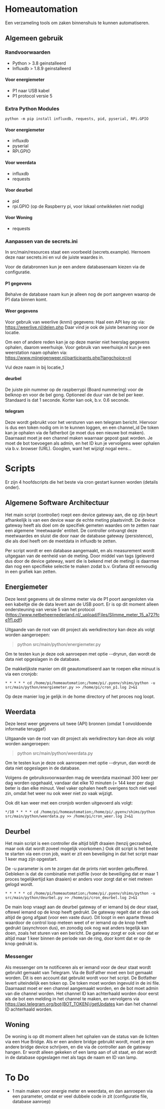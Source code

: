 # Homeautomation

Een verzameling tools om zaken binnenshuis te kunnen automatiseren.

## Algemeen gebruik

### Randvoorwaarden
* Python > 3.8 geinstalleerd
* Influxdb > 1.8.9 geinstalleerd

#### Voor energiemeter
* P1 naar USB kabel
* P1 protocol versie 5

### Extra Python Modules

    python -m pip install influxdb, requests, pid, pyserial, RPi.GPIO

#### Voor energiemeter
* influxdb
* pyserial
* RPi.GPIO

#### Voor weerdata
* influxdb
* requests

#### Voor deurbel
* pid
* rpi.GPIO (op de Raspberry pi, voor lokaal ontwikkelen niet nodig)

#### Voor Woning
* requests

### Aanpassen van de secrets.ini
In src/main/resources staat een voorbeeld (secrets.example). 
Hernoem deze naar secrets.ini en vul de juiste waardes in.

Voor de databronnen kun je een andere databasenaam kiezen via de configuratie.

#### P1 gegevens
Behalve de database naam kun je alleen nog de port aangeven waarop de P1 data binnen komt.

#### Weer gegevens
Voor gebruik van weerlive (knmi) gegevens:
Haal een API key op via: https://weerlive.nl/delen.php
Daar vind je ook de juiste benaming voor de locatie.

Om een of andere reden kan je op deze manier niet heerslag gegevens ophalen, daarom weerhuisje. 
Voor gebruik van weerhuisje.nl kun je een weerstation naam ophalen via:
https://www.mijneigenweer.nl/participants.php?langchoice=nl

Vul deze naam in bij locatie_1

#### deurbel
De juiste pin nummer op de raspberrypi (Board nummering) voor de belknop en voor de bel gong.
Optioneel de duur van de bel per keer. Standaard is dat 1 seconde. Korter kan ook, b.v. 0.6 seconde.

#### telegram
Deze wordt gebruikt voor het versturen van een telegram bericht. Hiervoor is dus een token nodig om in te kunnen loggen, en een channel_id
De token kan je ophalen via de fatherbot (je moet dus een nieuwe bot maken).
Daarnaast moet je een channel maken waarnaar gepost gaat worden. Je moet de bot toevoegen als admin, en het ID kun je vervolgens weer ophalen via b.v. browser (URL).
Googlen, want het wijzigt nogal eens...

# Scripts
Er zijn 4 hoofdscripts die het beste via cron gestart kunnen worden (details onder).


## Algemene Software Architectuur
Het main script (controller) roept een device gateway aan, die op zijn beurt afhankelijk is van een device waar de echte meting plaatsvindt. 
De device gateway heeft als doel om de specifiek gemeten waardes om te zetten naar een algemene 'meetwaarde' entiteit.
De controller ontvangt deze meetwaardes en sluist die door naar de database gateway (persistence), 
die als doel heeft om de meetdata in influxdb te zetten.

Per script wordt er een database aangemaakt, en als measurement wordt uitgegaan van de eenheid van de meting.
Door middel van tags (geleverd dus door de device gateway, want die is bekend met de meting) 
is daarmee dan nog een specifieke selectie te maken zodat b.v. Grafana dit eenvoudig in een grafiek kan zetten.


## Energiemeter
Deze leest gegevens uit de slimme meter via de P1 poort aangesloten via een kabeltje die de data levert aan de USB poort.
Er is op dit moment alleen ondersteuning van versie 5 van het protocol 
(https://www.netbeheernederland.nl/_upload/Files/Slimme_meter_15_a727fce1f1.pdf)

Uitgaande van de root van dit project als werkdirectory kan deze als volgt worden aangeroepen:
> python src/main/python/energiemeter.py

Om te testen kun je deze ook aanroepen met optie --dryrun, dan wordt de data niet opgeslagen in de database.

De makkelijkste manier om dit geautomatiseerd aan te roepen elke minuut is via een cronjob:
``` 
* * * * * cd /home/pi/homeautomation;/home/pi/.pyenv/shims/python -u src/main/python/energiemeter.py >> /home/pi/cron_p1.log 2>&1
```

Op deze manier log je gelijk in de home directory of het proces nog loopt.

## Weerdata
Deze leest weer gegevens uit twee (API) bronnen (omdat 1 onvoldoende informatie teruggaf) 

Uitgaande van de root van dit project als werkdirectory kan deze als volgt worden aangeroepen:
> python src/main/python/weerdata.py

Om te testen kun je deze ook aanroepen met optie --dryrun, dan wordt de data niet opgeslagen in de database.

Volgens de gebruiksvoorwaarden mag de weerdata maximaal 300 keer per dag worden opgehaald, 
vandaar dat elke 10 minuten (= 144 keer per dag) beter is dan elke minuut. 
Veel vaker ophalen heeft overigens toch niet veel zin, omdat het weer nu ook weer niet zo vaak wijzigt.

Ook dit kan weer met een cronjob worden uitgevoerd als volgt:

```
*/10 * * * * cd /home/pi/homeautomation;/home/pi/.pyenv/shims/python src/main/python/weerdata.py >> /home/pi/cron_weer.log 2>&1
```

## Deurbel
Het main script is een controller die altijd blijft draaien (tenzij gecrashed, maar ook dat wordt zoveel mogelijk voorkomen.)
Ook dit script is het beste te starten via een cron job, want er zit een beveiliging in dat het script maar 1 keer mag zijn opgestart.

De -u parameter is om te zorgen dat de prints niet worden gebuffered. 
Gebleken is dat de combinatie met pidfile (voor de beveiliging dat er maar 1 proces tegelijkertijd kan draaien) er anders 
voor zorgt dat er niet meteen gelogd wordt.
``` 
* * * * * cd /home/pi/homeautomation;/home/pi/.pyenv/shims/python -u src/main/python/deurbel.py >> /home/pi/cron_deurbel.log 2>&1
```

De main loop vraagt aan de deurbel gateway of er iemand bij de deur staat, oftewel iemand op de knop heeft gedrukt.
De gateway regelt dat er dan ook altijd de gong afgaat (voor een vaste duur). 
Dit loopt in een aparte thread waardoor de control loop meteen weet of er iemand op de knop heeft gedrukt (asynchroon dus), 
en zonodig ook nog wat anders tegelijk kan doen, zoals het sturen van een bericht.
De gateway zorgt er ook voor dat er altijd maar 1 keer binnen de periode van de ring, door komt dat er op de knop gedrukt is.

### Messenger
Als messenger om te notificeren als er iemand voor de deur staat wordt gebruikt gemaakt van Telegram.
Via de BotFather moet een bot gemaakt worden. Dit is een account dat gebruikt wordt voor het script. 
De Botfather levert uiteindelijk een token op. De token moet worden ingevuld in de ini file. 
Daarnaast moet er een channel aangemaakt worden, en de bot moet admin van die channel worden.
Het channel ID kan achterhaald worden door eerst als de bot een melding in het channel te maken, en vervolgens via
https://api.telegram.org/bot{BOT_TOKEN}/getUpdates kan dan het channel ID achterhaald worden.

## Woning
De woning is op dit moment alleen het ophalen van de status van de lichten via een Hue Bridge.
Als er een andere bridge gebruikt wordt, moet je een andere bridge device schrijven, en die via de controller aan de gateway hangen.
Er wordt alleen gekeken of een lamp aan of uit staat, en dat wordt in de database opgeslagen met als tags de naam en ID van lamp.



# To Do
* 1 main maken voor energie meter en weerdata, en dan aanroepen via een parameter, omdat er veel dubbele code in zit (configuratie file, database aanroep)
